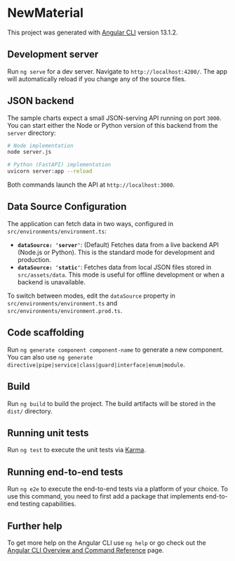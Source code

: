 # NewMaterial

This project was generated with [Angular CLI](https://github.com/angular/angular-cli) version 13.1.2.

## Development server

Run `ng serve` for a dev server. Navigate to `http://localhost:4200/`. The app will automatically reload if you change any of the source files.

## JSON backend

The sample charts expect a small JSON-serving API running on port `3000`.  You can
start either the Node or Python version of this backend from the `server`
directory:

```bash
# Node implementation
node server.js

# Python (FastAPI) implementation
uvicorn server:app --reload
```

Both commands launch the API at `http://localhost:3000`.

## Data Source Configuration

The application can fetch data in two ways, configured in `src/environments/environment.ts`:

*   **`dataSource: 'server'`**: (Default) Fetches data from a live backend API (Node.js or Python). This is the standard mode for development and production.
*   **`dataSource: 'static'`**: Fetches data from local JSON files stored in `src/assets/data`. This mode is useful for offline development or when a backend is unavailable.

To switch between modes, edit the `dataSource` property in `src/environments/environment.ts` and `src/environments/environment.prod.ts`.

## Code scaffolding

Run `ng generate component component-name` to generate a new component. You can also use `ng generate directive|pipe|service|class|guard|interface|enum|module`.

## Build

Run `ng build` to build the project. The build artifacts will be stored in the `dist/` directory.

## Running unit tests

Run `ng test` to execute the unit tests via [Karma](https://karma-runner.github.io).

## Running end-to-end tests

Run `ng e2e` to execute the end-to-end tests via a platform of your choice. To use this command, you need to first add a package that implements end-to-end testing capabilities.

## Further help

To get more help on the Angular CLI use `ng help` or go check out the [Angular CLI Overview and Command Reference](https://angular.io/cli) page.
